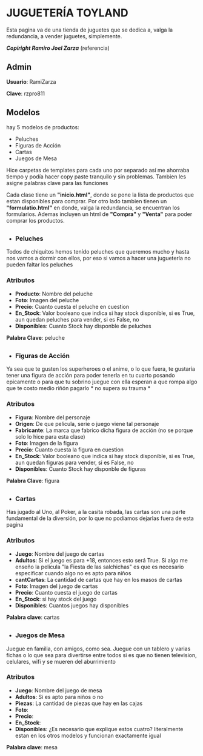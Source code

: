 # JUGUETERÍA TOYLAND

Esta pagina va de una tienda de juguetes que se dedica a, valga la redundancia, a vender juguetes, simplemente. 

***Copiright Ramiro Joel Zarza*** (referencia)

## Admin
**Usuario**: RamiZarza

**Clave**: rzpro811 

## Modelos

hay 5 modelos de productos:

- Peluches
- Figuras de Acción
- Cartas
- Juegos de Mesa

Hice carpetas de templates para cada uno por separado así me ahorraba tiempo y podía hacer copy paste tranquilo y sin problemas. Tambien les asigne palabras clave para las funciones

Cada clase tiene un **"inicio.html"**, donde se pone la lista de productos que estan disponibles para comprar. Por otro lado tambien tienen un **"formulatio.html"** en donde, valga la redundancia, se encuentran los formularios. Ademas incluyen un html de **"Compra"** y **"Venta"** para poder comprar los productos.

##

* ### Peluches

Todos de chiquitos hemos tenído peluches que queremos mucho y hasta nos vamos a dormir con ellos, por eso si vamos a hacer una juguetería no pueden faltar los peluches

### Atributos
- **Producto**: Nombre del peluche
- **Foto**: Imagen del peluche
- **Precio**: Cuanto cuesta el peluche en cuestion
- **En_Stock**: Valor booleano que indica si hay stock disponible, si es True, aun quedan peluches para vender, si es False, no
- **Disponibles**: Cuanto Stock hay disponble de peluches

**Palabra Clave**: peluche
##

 * ### Figuras de Acción

Ya sea que te gusten los superheroes o el anime, o lo que fuera, te gustaría tener una figura de acción para poder tenerla en tu cuarto posando epicamente o para que tu sobrino juegue con ella esperan a que rompa algo que te costo medio riñón pagarlo   * no supera su trauma *

### Atributos
- **Figura**: Nombre del personaje
- **Origen**: De que pelicula, serie o juego viene tal personaje
- **Fabricante**: La marca que fabrico dicha figura de acción (no se porque solo lo hice para esta clase)
- **Foto**: Imagen de la figura
- **Precio**: Cuanto cuesta la figura en cuestion
- **En_Stock**: Valor booleano que indica si hay stock disponible, si es True, aun quedan figuras para vender, si es False, no
- **Disponibles**: Cuanto Stock hay disponble de figuras

**Palabra Clave**: figura

##
 * ### Cartas

Has jugado al Uno, al Poker, a la casita robada, las cartas son una parte fundamental de la diversión, por lo que no podíamos dejarlas fuera de esta pagina

### Atributos
- **Juego**: Nombre del juego de cartas
- **Adultos**: Si el juego es para +18, entonces esto será True. Si algo me enseño la pelicula "la Fiesta de las salchichas" es que es necesario especificar cuando algo no es apto para niños
- **cantCartas**: La cantidad de cartas que hay en los masos de cartas
- **Foto**: Imagen del juego de cartas
- **Precio**: Cuanto cuesta el juego de cartas
- **En_Stock**: si hay stock del juego
- **Disponibles**: Cuantos juegos hay disponibles

**Palabra clave**: cartas

##
* ### Juegos de Mesa

Juegue en familia, con amigos, como sea. Juegue con un tablero y varias fichas o lo que sea para divertirse entre todos si es que no tienen television, celulares, wifi y se mueren del aburrimiento

### Atributos
- **Juego**: Nombre del juego de mesa
- **Adultos**: Si es apto para niños o no
- **Piezas**: La cantidad de piezas que hay en las cajas
- **Foto**: 
- **Precio**: 
- **En_Stock**:
- **Disponibles**: ¿Es necesario que explique estos cuatro? literalmente estan en los otros modelos y funcionan exactamente igual

**Palabra clave**: mesa
